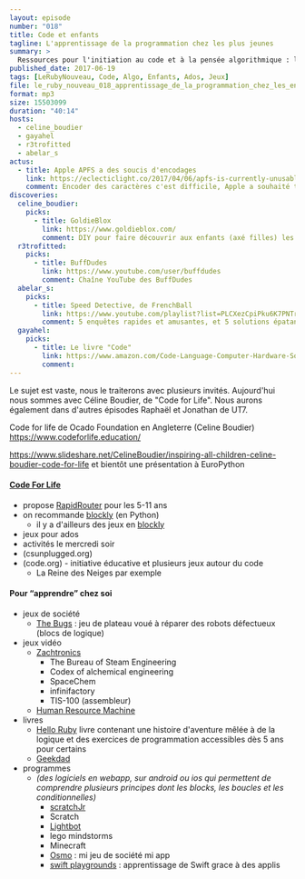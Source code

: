 ```yaml
---
layout: episode
number: "018"
title: Code et enfants
tagline: L'apprentissage de la programmation chez les plus jeunes
summary: >
  Ressources pour l'initiation au code et à la pensée algorithmique : livres, jeux, sites et applis.
published_date: 2017-06-19
tags: [LeRubyNouveau, Code, Algo, Enfants, Ados, Jeux]
file: le_ruby_nouveau_018_apprentissage_de_la_programmation_chez_les_enfants.mp3
format: mp3
size: 15503099
duration: "40:14"
hosts:
  - celine_boudier
  - gayahel
  - r3trofitted
  - abelar_s
actus:
  - title: Apple APFS a des soucis d'encodages
    link: https://eclecticlight.co/2017/04/06/apfs-is-currently-unusable-with-most-non-english-languages/
    comment: Encoder des caractères c'est difficile, Apple a souhaité traduire à la volée dans divers jeux de caractères les noms de fichier, mais l'arbitrage choisi créé des doublons de fichiers.
discoveries:
  celine_boudier:
    picks:
      - title: GoldieBlox
        link: https://www.goldieblox.com/
        comment: DIY pour faire découvrir aux enfants (axé filles) les jeux de construction / ingenierie (et parfois la programmation)
  r3trofitted:
    picks:
      - title: BuffDudes
        link: https://www.youtube.com/user/buffdudes
        comment: Chaîne YouTube des BuffDudes
  abelar_s:
    picks:
      - title: Speed Detective, de FrenchBall
        link: https://www.youtube.com/playlist?list=PLCXezCpiPku6K7PNTrwHWDe9bbJu-ct91
        comment: 5 enquêtes rapides et amusantes, et 5 solutions épatantes
  gayahel:
    picks:
      - title: Le livre "Code"
        link: https://www.amazon.com/Code-Language-Computer-Hardware-Software/dp/0735611319
        comment:
---
```


Le sujet est vaste, nous le traiterons avec plusieurs invités.
Aujourd'hui nous sommes avec Céline Boudier, de "Code for Life".
Nous aurons également dans d'autres épisodes Raphaël et Jonathan de UT7.

Code for life de Ocado Foundation en Angleterre (Celine Boudier) https://www.codeforlife.education/

https://www.slideshare.net/CelineBoudier/inspiring-all-children-celine-boudier-code-for-life
et bientôt une présentation à EuroPython

#### [Code For Life](https://www.codeforlife.education/)
- propose [RapidRouter](https://www.codeforlife.education/rapidrouter/) pour les 5-11 ans	   
- on recommande [blockly](https://developers.google.com/blockly/) (en Python)
  * il y a d'ailleurs des jeux en [blockly](https://blockly-games.appspot.com/)
- jeux pour ados
- activités le mercredi soir
- (csunplugged.org)
- (code.org) - initiative éducative et plusieurs jeux autour du code
  - La Reine des Neiges par exemple


#### Pour “apprendre” chez soi

* jeux de société
  - [The Bugs](https://magiksquare.fr/) : jeu de plateau voué à réparer des robots défectueux (blocs de logique)
* jeux vidéo
  - [Zachtronics](http://www.zachtronics.com/)
    * The Bureau of Steam Engineering
    * Codex of alchemical engineering
    * SpaceChem
    * infinifactory
    * TIS-100 (assembleur)
  - [Human Resource Machine](https://tomorrowcorporation.com/humanresourcemachine)
* livres
  - [Hello Ruby](http://www.helloruby.com/) livre contenant une histoire d'aventure mêlée à de la logique et des exercices de programmation accessibles dès 5 ans pour certains
  - [Geekdad](https://geekdad.com/)
* programmes
  - _(des logiciels en webapp, sur android ou ios qui permettent de comprendre plusieurs principes dont les blocks, les boucles et les conditionnelles)_
    * [scratchJr](http://www.scratchjr.org/)
    * Scratch
    * [Lightbot](https://lightbot.com/flash.html)
    * lego mindstorms
    * Minecraft
    * [Osmo](https://www.playosmo.com/fr/) : mi jeu de société mi app
    * [swift playgrounds](https://www.apple.com/swift/playgrounds/) : apprentissage de Swift grace à des applis
